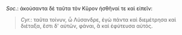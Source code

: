 

*Soc.*: ἀκούσαντα δὲ ταῦτα τὸν Κῦρον ἡσθῆναί τε καὶ εἰπεῖν:



>  *Cyr.*: ταῦτα τοίνυν, ὦ Λύσανδρε, ἐγὼ πάντα καὶ διεμέτρησα καὶ διέταξα, ἔστι δ' αὐτῶν, φάναι, ἃ καὶ ἐφύτευσα αὐτός.